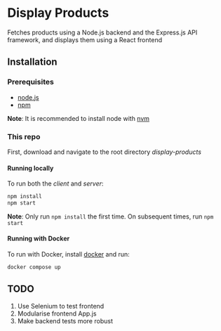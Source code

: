 # Display Products
Fetches products using a Node.js backend and the Express.js API framework, and displays them using a React frontend

## Installation

### Prerequisites
- [node.js](https://nodejs.org/en/download)
- [npm](https://docs.npmjs.com/downloading-and-installing-node-js-and-npm)

**Note**: It is recommended to install node with [nvm](https://github.com/nvm-sh/nvm#installing-and-updating)

### This repo 
First, download and navigate to the root directory *display-products*

#### Running locally
To run both the *client* and *server*: 

```sh
npm install
npm start
```

**Note**: Only run ```npm install``` the first time. On subsequent times, run ```npm start```

#### Running with Docker
To run with Docker, install [docker](https://docs.docker.com/get-docker/) and run:
```sh
docker compose up
```
## TODO
1. Use Selenium to test frontend 
2. Modularise frontend App.js
3. Make backend tests more robust